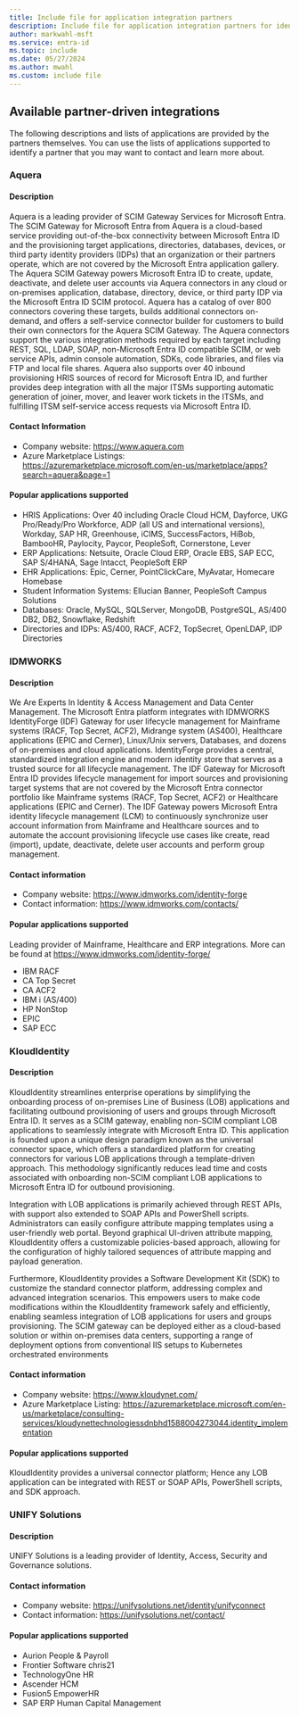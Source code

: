 ```yaml
---
title: Include file for application integration partners
description: Include file for application integration partners for identity and access management (IAM), and for identity governance and administration (IGA), using the System for Cross Domain Identity Management (SCIM) protocol.
author: markwahl-msft
ms.service: entra-id
ms.topic: include
ms.date: 05/27/2024
ms.author: mwahl
ms.custom: include file
---
```


## Available partner-driven integrations
The following descriptions and lists of applications are provided by the partners themselves. You can use the lists of applications supported to identify a partner that you may want to contact and learn more about.


### Aquera

#### Description
Aquera is a leading provider of SCIM Gateway Services for Microsoft Entra. The SCIM Gateway for Microsoft Entra from Aquera is a cloud-based service providing out-of-the-box connectivity between Microsoft Entra ID and the provisioning target applications, directories, databases, devices, or third party identity providers (IDPs) that an organization or their partners operate, which are not covered by the Microsoft Entra application gallery. 
The Aquera SCIM Gateway powers Microsoft Entra ID to create, update, deactivate, and delete user accounts via Aquera connectors in any cloud or on-premises application, database, directory, device, or third party IDP via the Microsoft Entra ID SCIM protocol. Aquera has a catalog of over 800 connectors covering these targets, builds additional connectors on-demand, and offers a self-service connector builder for customers to build their own connectors for the Aquera SCIM Gateway. The Aquera connectors support the various integration methods required by each target including REST, SQL, LDAP, SOAP, non-Microsoft Entra ID compatible SCIM, or web service APIs, admin console automation, SDKs, code libraries, and files via FTP and local file shares. 
Aquera also supports over 40 inbound provisioning HRIS sources of record for Microsoft Entra ID, and further provides deep integration with all the major ITSMs supporting automatic generation of joiner, mover, and leaver work tickets in the ITSMs, and fulfilling ITSM self-service access requests via Microsoft Entra ID. 

#### Contact Information
* Company website: https://www.aquera.com 
* Azure Marketplace Listings: https://azuremarketplace.microsoft.com/en-us/marketplace/apps?search=aquera&page=1 

#### Popular applications supported
* HRIS Applications: Over 40 including Oracle Cloud HCM, Dayforce, UKG Pro/Ready/Pro Workforce, ADP (all US and international versions), Workday, SAP HR, Greenhouse, iCIMS, SuccessFactors, HiBob, BambooHR, Paylocity, Paycor, PeopleSoft, Cornerstone, Lever
* ERP Applications: Netsuite, Oracle Cloud ERP, Oracle EBS, SAP ECC, SAP S/4HANA, Sage Intacct, PeopleSoft ERP
* EHR Applications: Epic, Cerner, PointClickCare, MyAvatar, Homecare Homebase
* Student Information Systems: Ellucian Banner, PeopleSoft Campus Solutions
* Databases: Oracle, MySQL, SQLServer, MongoDB, PostgreSQL, AS/400 DB2, DB2, Snowflake, Redshift
* Directories and IDPs: AS/400, RACF, ACF2, TopSecret, OpenLDAP, IDP Directories



### IDMWORKS
#### Description
We Are Experts In Identity & Access Management and Data Center Management.
The Microsoft Entra platform integrates with IDMWORKS IdentityForge (IDF) Gateway for user lifecycle management for Mainframe systems (RACF, Top Secret, ACF2), Midrange system (AS400), Healthcare applications (EPIC and Cerner), Linux/Unix servers, Databases, and dozens of on-premises and cloud applications. IdentityForge provides a central, standardized integration engine and modern identity store that serves as a trusted source for all lifecycle management.
The IDF Gateway for Microsoft Entra ID provides lifecycle management for import sources and provisioning target systems that are not covered by the Microsoft Entra connector portfolio like Mainframe systems (RACF, Top Secret, ACF2) or Healthcare applications (EPIC and Cerner). The IDF Gateway powers Microsoft Entra identity lifecycle management (LCM) to continuously synchronize user account information from Mainframe and Healthcare sources and to automate the account provisioning lifecycle use cases like create, read (import), update, deactivate, delete user accounts and perform group management.

#### Contact information
* Company website: https://www.idmworks.com/identity-forge
* Contact information: https://www.idmworks.com/contacts/

#### Popular applications supported

Leading provider of Mainframe, Healthcare and ERP integrations. More can be found at https://www.idmworks.com/identity-forge/

* IBM RACF
* CA Top Secret
* CA ACF2
* IBM i (AS/400)
* HP NonStop
* EPIC
* SAP ECC

### KloudIdentity
#### Description

KloudIdentity streamlines enterprise operations by simplifying the onboarding process of on-premises Line of Business (LOB) applications and facilitating outbound provisioning of users and groups through Microsoft Entra ID. It serves as a SCIM gateway, enabling non-SCIM compliant LOB applications to seamlessly integrate with Microsoft Entra ID. This application is founded upon a unique design paradigm known as the universal connector space, which offers a standardized platform for creating connectors for various LOB applications through a template-driven approach. This methodology significantly reduces lead time and costs associated with onboarding non-SCIM compliant LOB applications to Microsoft Entra ID for outbound provisioning.

Integration with LOB applications is primarily achieved through REST APIs, with support also extended to SOAP APIs and PowerShell scripts. Administrators can easily configure attribute mapping templates using a user-friendly web portal. Beyond graphical UI-driven attribute mapping, KloudIdentity offers a customizable policies-based approach, allowing for the configuration of highly tailored sequences of attribute mapping and payload generation.

Furthermore, KloudIdentity provides a Software Development Kit (SDK) to customize the standard connector platform, addressing complex and advanced integration scenarios. This empowers users to make code modifications within the KloudIdentity framework safely and efficiently, enabling seamless integration of LOB applications for users and groups provisioning. The SCIM gateway can be deployed either as a cloud-based solution or within on-premises data centers, supporting a range of deployment options from conventional IIS setups to Kubernetes orchestrated environments

#### Contact information
* Company website: https://www.kloudynet.com/
* Azure Marketplace Listing: https://azuremarketplace.microsoft.com/en-us/marketplace/consulting-services/kloudynettechnologiessdnbhd1588004273044.identity_implementation

#### Popular applications supported
KloudIdentity provides a universal connector platform; Hence any LOB application can be integrated with REST or SOAP APIs, PowerShell scripts, and SDK approach.

### UNIFY Solutions
#### Description

UNIFY Solutions is a leading provider of Identity, Access, Security and Governance solutions.

#### Contact information
* Company website: https://unifysolutions.net/identity/unifyconnect
* Contact information: https://unifysolutions.net/contact/

#### Popular applications supported
* Aurion People & Payroll
* Frontier Software chris21
* TechnologyOne HR
* Ascender HCM
* Fusion5 EmpowerHR
* SAP ERP Human Capital Management

